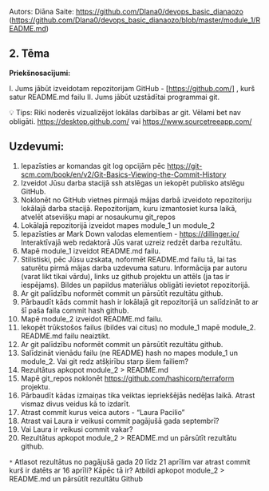 Autors: Diāna
Saite: https://github.com/Dlana0/devops_basic_dianaozo
(https://github.com/Dlana0/devops_basic_dianaozo/blob/master/module_1/README.md)

## 2. Tēma
**Priekšnosacījumi:**

I. Jums jābūt izveidotam repozitorijam GitHub - [https://github.com/] , kurš satur README.md failu
II. Jums jābūt uzstādītai programmai git.

💡 Tips: Riki noderēs vizualizējot lokālas darbības ar git.
Vēlami bet nav obligāti.
https://desktop.github.com/
vai 
https://www.sourcetreeapp.com/

## Uzdevumi: 
1. Iepazīsties ar komandas git log opcijām pēc https://git-scm.com/book/en/v2/Git-Basics-Viewing-the-Commit-History
2. Izveidot Jūsu darba stacijā ssh atslēgas un iekopēt publisko atslēgu GitHub.
3. Noklonēt no GitHub vietnes pirmajā mājas darbā izveidoto repozitoriju lokālajā darba stacijā. Repozitorijam, kuru izmantosiet kursa laikā, atvelēt atsevišķu mapi ar nosaukumu git_repos
4. Lokālajā repozitorijā izveidot mapes module_1 un module_2
5. Iepazīsties ar Mark Down valodas elementiem - https://dillinger.io/ Interaktīvajā web redaktorā Jūs varat uzreiz redzēt darba rezultātu.
6. Mapē module_1 izveidot README.md failu.
7. Stilistiski, pēc Jūsu uzskata, noformēt README.md failu tā, lai tas saturētu pirmā mājas darba uzdevuma saturu. Informācija par autoru (varat likt tikai vārdu), links uz github projektu un attēls (ja tas ir iespējams). Bildes un papildus materiālus obligāti ievietot repozitorijā.
8. Ar git palīdzību noformēt commit un pārsūtīt rezultātu github. 
9. Pārbaudīt kāds commit hash ir lokālajā git repozitorijā un salīdzināt to ar šī paša faila commit hash github.
10. Mapē module_2 izveidot README.md failu.
11. Iekopēt trūkstošos failus (bildes vai citus) no module_1 mapē module_2. 
README.md failu neaiztikt.
12. Ar git palīdzību noformēt commit un pārsūtīt rezultātu github. 
13. Salīdzināt vienādu failu (ne README) hash no mapes module_1 un module_2. Vai git redz atšķirību starp šiem failiem?
14. Rezultātus apkopot module_2 > README.md
15. Mapē git_repos noklonēt https://github.com/hashicorp/terraform projektu.
16. Pārbaudīt kādas izmaiņas tika veiktas iepriekšējās nedēļas laikā. Atrast vismaz divus veidus kā to izdarīt.
17. Atrast commit kurus veica autors - “Laura Pacilio”
18. Atrast vai Laura ir veikusi commit pagājušā gada septembrī?
19. Vai Laura ir veikusi commit vakar?
20. Rezultātus apkopot module_2 > README.md un pārsūtīt rezultātu github.

`*` Atlasot rezultātus no pagājušā gada 20 līdz 21 aprīlim var atrast commit kurš ir datēts ar 16 aprīli? Kāpēc tā ir? Atbildi apkopot module_2 > README.md un pārsūtīt rezultātu Github
